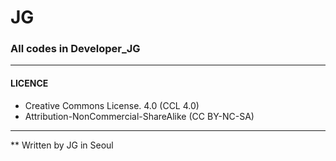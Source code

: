 # JG
### All codes in Developer_JG

---
#### LICENCE
 * Creative Commons License. 4.0 (CCL 4.0)
 * Attribution-NonCommercial-ShareAlike (CC BY-NC-SA)

---
** Written by JG in Seoul
